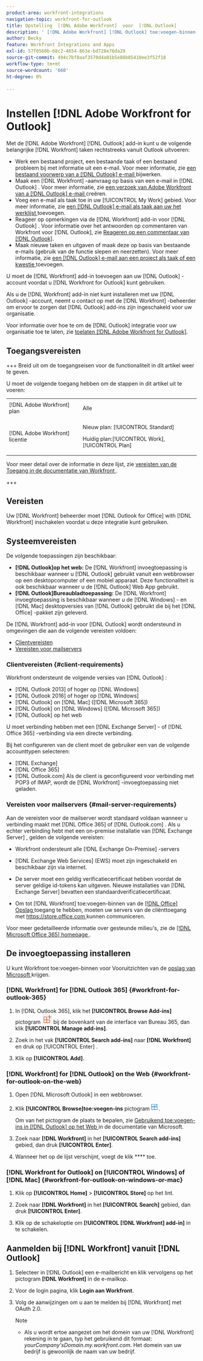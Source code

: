 ```yaml
---
product-area: workfront-integrations
navigation-topic: workfront-for-outlook
title: Opstelling  [!DNL Adobe Workfront]  voor  [!DNL Outlook]
description: ' [!DNL Adobe Workfront] [!DNL Outlook] toe:voegen-binnen laat u de zeer belangrijke  [!DNL Workfront]  taken van Vooruitzichten direct uitvoeren.'
author: Becky
feature: Workfront Integrations and Apps
exl-id: 57f0560b-68c2-4654-863e-bd728e76da29
source-git-commit: 494c7bf8aaf3570d4a01b5e88b85410ee3f52f18
workflow-type: tm+mt
source-wordcount: '660'
ht-degree: 0%

---
```


# Instellen [!DNL Adobe Workfront for Outlook]

<!-- Audited: 12/2023 -->

Met de [!DNL Adobe Workfront] [!DNL Outlook] add-in kunt u de volgende belangrijke [!DNL Workfront] taken rechtstreeks vanuit Outlook uitvoeren:

* Werk een bestaand project, een bestaande taak of een bestaand probleem bij met informatie uit een e-mail. Voor meer informatie, zie [ een bestaand voorwerp van a  [!DNL Outlook]  e-mail ](../../workfront-integrations-and-apps/using-workfront-with-outlook/update-an-existing-object-from-an-outlook-email.md) bijwerken.
* Maak een [!DNL Workfront] -aanvraag op basis van een e-mail in [!DNL Outlook] . Voor meer informatie, zie [ een verzoek van Adobe Workfront van a  [!DNL Outlook]  e-mail ](../../workfront-integrations-and-apps/using-workfront-with-outlook/create-a-wf-request-from-an-outlook-email.md) creëren.
* Voeg een e-mail als taak toe in uw [!UICONTROL My Work] gebied. Voor meer informatie, zie [ een  [!DNL Outlook]  e-mail als taak aan uw het werklijst ](../../workfront-integrations-and-apps/using-workfront-with-outlook/add-outlook-email-as-task-to-your-work-list.md) toevoegen.
* Reageer op opmerkingen via de [!DNL Workfront] add-in voor [!DNL Outlook] . Voor informatie over het antwoorden op commentaren van Workfront voor [!DNL Outlook], zie [ Reageren op een commentaar van  [!DNL Outlook]](../../workfront-integrations-and-apps/using-workfront-with-outlook/reply-to-a-comment-from-outlook.md).
* Maak nieuwe taken en uitgaven of maak deze op basis van bestaande e-mails (gebruik van de functie slepen en neerzetten). Voor meer informatie, zie [ een  [!DNL Outlook]  e-mail aan een project als taak of een kwestie ](../../workfront-integrations-and-apps/using-workfront-with-outlook/add-outlook-email-to-project-as-task-or-issue.md) toevoegen.

U moet de [!DNL Workfront] add-in toevoegen aan uw [!DNL Outlook] -account voordat u [!DNL Workfront for Outlook] kunt gebruiken.

Als u de [!DNL Workfront] add-in niet kunt installeren met uw [!DNL Outlook] -account, neemt u contact op met de [!DNL Workfront] -beheerder om ervoor te zorgen dat [!DNL Outlook] add-ins zijn ingeschakeld voor uw organisatie.

Voor informatie over hoe te om de [!DNL Outlook] integratie voor uw organisatie toe te laten, zie [ toelaten  [!DNL Adobe Workfront for Outlook]](../../administration-and-setup/configure-integrations/enable-workfront-for-outlook.md).

## Toegangsvereisten

+++ Breid uit om de toegangseisen voor de functionaliteit in dit artikel weer te geven.

U moet de volgende toegang hebben om de stappen in dit artikel uit te voeren:

<table style="table-layout:auto"> 
 <col> 
 <col> 
 <tbody> 
  <tr> 
   <td role="rowheader">[!DNL Adobe Workfront] plan</td> 
   <td> <p>Alle</p> </td> 
  </tr> 
  <tr> 
   <td role="rowheader">[!DNL Adobe Workfront] licentie</td> 
   <td> 
   <p>Nieuw plan: [!UICONTROL Standard]</p> 
   <p>Huidig plan:[!UICONTROL Work], [!UICONTROL Plan]</p> </td> 
  </tr> 
 </tbody> 
</table>

Voor meer detail over de informatie in deze lijst, zie [ vereisten van de Toegang in de documentatie van Workfront ](/help/quicksilver/administration-and-setup/add-users/access-levels-and-object-permissions/access-level-requirements-in-documentation.md).

+++

## Vereisten

Uw [!DNL Workfront] beheerder moet [!DNL Outlook for Office] with [!DNL Workfront] inschakelen voordat u deze integratie kunt gebruiken.

## Systeemvereisten

De volgende toepassingen zijn beschikbaar:

* **[!DNL Outlook]op het web:** De [!DNL Workfront] invoegtoepassing is beschikbaar wanneer u [!DNL Outlook] gebruikt vanuit een webbrowser op een desktopcomputer of een mobiel apparaat. Deze functionaliteit is ook beschikbaar wanneer u de [!DNL Outlook] Web App gebruikt.
* **[!DNL Outlook]Bureaubladtoepassing:** De [!DNL Workfront] invoegtoepassing is beschikbaar wanneer u de [!DNL Windows] - en [!DNL Mac] desktopversies van [!DNL Outlook] gebruikt die bij het [!DNL Office] -pakket zijn geleverd.

De [!DNL Workfront] add-in voor [!DNL Outlook] wordt ondersteund in omgevingen die aan de volgende vereisten voldoen:

* [Clientvereisten](#client-requirements-client-requirements)
* [Vereisten voor mailservers](#mail-server-requirements-mail-server-requirements)

### Clientvereisten {#client-requirements}

Workfront ondersteunt de volgende versies van [!DNL Outlook] :

* [!DNL Outlook 2013] of hoger op [!DNL Windows]
* [!DNL Outlook 2016] of hoger op [!DNL Windows]
* [!DNL Outlook] on [!DNL Mac] ([!DNL Microsoft 365])
* [!DNL Outlook] on [!DNL Windows] ([!DNL Microsoft 365])
* [!DNL Outlook] op het web

U moet verbinding hebben met een [!DNL Exchange Server] - of [!DNL Office 365] -verbinding via een directe verbinding.

Bij het configureren van de client moet de gebruiker een van de volgende accounttypen selecteren:

* [!DNL Exchange]
* [!DNL Office 365]
* [!DNL Outlook.com] Als de client is geconfigureerd voor verbinding met POP3 of IMAP, wordt de [!DNL Workfront] -invoegtoepassing niet geladen.

### Vereisten voor mailservers {#mail-server-requirements}

Aan de vereisten voor de mailserver wordt standaard voldaan wanneer u verbinding maakt met [!DNL Office 365] of [!DNL Outlook.com] . Als u echter verbinding hebt met een on-premise installatie van [!DNL Exchange Server] , gelden de volgende vereisten:

* Workfront ondersteunt alle [!DNL Exchange On-Premise] -servers
* [!DNL Exchange Web Services] (EWS) moet zijn ingeschakeld en beschikbaar zijn via internet.
* De server moet een geldig verificatiecertificaat hebben voordat de server geldige id-tokens kan uitgeven. Nieuwe installaties van [!DNL Exchange Server] bevatten een standaardverificatiecertificaat.

  <!--this used to be here but Dev asked for it to be taken out - logged issue for editing this article on 4-26-2023: For more information, see [Digital certificates and encryption in [!DNL Exchange 2016]](https://technet.microsoft.com/en-us/library/dd351044(v=exchg.160).aspx) and [Set-AuthConfig](https://technet.microsoft.com/en-us/library/jj215766(v=exchg.160).aspx).-->

* Om tot [!DNL Workfront] toe:voegen-binnen van de [[!DNL Office]  Opslag ](https://store.office.com/) toegang te hebben, moeten uw servers van de cliënttoegang met [ https://store.office.com ](https://store.office.com/) kunnen communiceren.

Voor meer gedetailleerde informatie over gesteunde milieu&#39;s, zie de [[!DNL Microsoft Office 365]  homepage ](https://products.office.com/en-us/office-365-home).

## De invoegtoepassing installeren

U kunt Workfront toe:voegen-binnen voor Vooruitzichten van de [ opslag van Microsoft ](https://appsource.microsoft.com/en-us/product/office/WA104380943?tab=Overview) krijgen.

### [!DNL Workfront] for [!DNL Outlook 365] {#workfront-for-outlook-365}

1. In [!DNL Outlook 365], klik het **[!UICONTROL Browse Add-ins]** pictogram ![ doorbladert toe:voegen-ins ](assets/outlook-add-in-26x26.png) bij de bovenkant van de interface van Bureau 365, dan klik **[!UICONTROL Manage add-ins]**.

1. Zoek in het vak **[!UICONTROL Search add-ins]** naar **[!DNL Workfront]** en druk op [!UICONTROL Enter] .

1. Klik op **[!UICONTROL Add]**.

### [!DNL Workfront] for [!DNL Outlook] on the Web {#workfront-for-outlook-on-the-web}

1. Open [!DNL Microsoft Outlook] in een webbrowser.
1. Klik **[!UICONTROL Browse]toe:voegen-ins** pictogram ![ doorbladeren toe:voegen-ins ](assets/outlook-add-in-web-version-20x20.png).

   Om van het pictogram de plaats te bepalen, zie [ Gebruikend toe:voegen-ins in  [!DNL Outlook]  op het Web ](https://support.microsoft.com/en-us/office/using-add-ins-in-outlook-on-the-web-8f2ce816-5df4-44a5-958c-f7f9d6dabdce#bkmk_addaddinsicon) in de documentatie van Microsoft.

1. Zoek naar **[!DNL Workfront]** in het **[!UICONTROL Search add-ins]** gebied, dan druk **[!UICONTROL Enter]**.

1. Wanneer het op de lijst verschijnt, voegt de klik **** toe.

### [!DNL Workfront for Outlook] on [!UICONTROL Windows] of [!DNL Mac] {#workfront-for-outlook-on-windows-or-mac}

1. Klik op **[!UICONTROL Home]** > **[!UICONTROL Store]** op het lint.

1. Zoek naar **[!DNL Workfront]** in het **[!UICONTROL Search]** gebied, dan druk **[!UICONTROL Enter]**.

1. Klik op de schakeloptie om **[!UICONTROL [!DNL Workfront] add-in]** in te schakelen.

## Aanmelden bij [!DNL Workfront] vanuit [!DNL Outlook]

1. Selecteer in [!DNL Outlook] een e-mailbericht en klik vervolgens op het pictogram **[!DNL Workfront]** in de e-mailkop.
1. Voor de login pagina, klik **Login aan Workfront**.
1. Volg de aanwijzingen om u aan te melden bij [!DNL Workfront] met OAuth 2.0. <!--Enhanced Authentication or your Security Assertion Markup Language (SAML) URL.-->

   <!--Before users can log in to the [!DNL Workfront] add-in using SAML, a [!DNL Workfront] administrator must first enable [!DNL Office 365] add-ins to authenticate using a SAML 2.0 solution. For more information, see the section [Configure [!DNL Adobe Workfront] with SAML 2.0](../../administration-and-setup/add-users/single-sign-on/configure-workfront-saml-2.md#enable-saml-with-office-365) in the article [Configure [!DNL Adobe Workfront] with SAML 2.0](../../administration-and-setup/add-users/single-sign-on/configure-workfront-saml-2.md).-->

   >[!NOTE]
   >
   >* Als u wordt ertoe aangezet om het domein van uw [!DNL Workfront] rekening in te gaan, typ het gebruikend dit formaat: *yourCompany&#39;sDomain.my.workfront.com*. Het domein van uw bedrijf is gewoonlijk de naam van uw bedrijf.

<!--ADDITIONAL BULLET REMOVED FROM NOTE BOX: Enhanced Authentication is not available until a Workfront administrator enables it for this integration.-->
